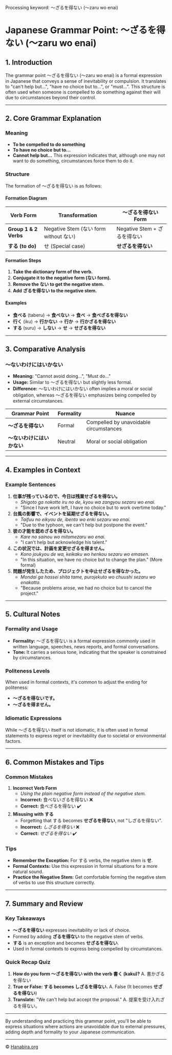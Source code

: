 Processing keyword: ～ざるを得ない (〜zaru wo enai)
# Japanese Grammar Point: ～ざるを得ない (〜zaru wo enai)

## 1. Introduction
The grammar point ～ざるを得ない (〜zaru wo enai) is a formal expression in Japanese that conveys a sense of inevitability or compulsion. It translates to "can't help but...", "have no choice but to...", or "must...". This structure is often used when someone is compelled to do something against their will due to circumstances beyond their control.

---
## 2. Core Grammar Explanation
### Meaning
- **To be compelled to do something**
- **To have no choice but to...**
- **Cannot help but...**
This expression indicates that, although one may not want to do something, circumstances force them to do it.
### Structure
The formation of ～ざるを得ない is as follows:
#### Formation Diagram

| Verb Form        | Transformation          | ～ざるを得ない Form     |
|------------------|-------------------------|------------------------|
| **Group 1 & 2 Verbs** | Negative Stem (ない form without ない) | Negative Stem + ざるを得ない |
| **する (to do)**     | せ (Special case)               | **せざるを得ない**          |
#### Formation Steps
1. **Take the dictionary form of the verb.**
2. **Conjugate it to the negative form (ない form).**
3. **Remove the ない to get the negative stem.**
4. **Add ざるを得ない to the negative stem.**
#### Examples
- **食べる** (taberu) → **食べない** → **食べ** → **食べざるを得ない**
- **行く** (iku) → **行かない** → **行か** → **行かざるを得ない**
- **する** (suru) → **しない** → **せ** → **せざるを得ない**
---
## 3. Comparative Analysis
### ～ないわけにはいかない
- **Meaning:** "Cannot avoid doing...", "Must do..."
- **Usage:** Similar to ～ざるを得ない but slightly less formal.
- **Difference:** ～ないわけにはいかない often implies a moral or social obligation, whereas ～ざるを得ない emphasizes being compelled by external circumstances.

| Grammar Point          | Formality | Nuance                                 |
|------------------------|-----------|----------------------------------------|
| **～ざるを得ない**        | Formal    | Compelled by unavoidable circumstances |
| **～ないわけにはいかない** | Neutral   | Moral or social obligation             |
---
## 4. Examples in Context
### Example Sentences
1. **仕事が残っているので、今日は残業せざるを得ない。**
   - *Shigoto ga nokotte iru no de, kyou wa zangyou sezaru wo enai.*
   - "Since I have work left, I have no choice but to work overtime today."
2. **台風の影響で、イベントを延期せざるを得ない。**
   - *Taifuu no eikyou de, ibento wo enki sezaru wo enai.*
   - "Due to the typhoon, we can't help but postpone the event."
3. **彼の才能を認めざるを得ない。**
   - *Kare no sainou wo mitomezaru wo enai.*
   - "I can't help but acknowledge his talent."
4. **この状況では、計画を変更せざるを得ません。**
   - *Kono joukyou de wa, keikaku wo henkou sezaru wo emasen.*
   - "In this situation, we have no choice but to change the plan." (More formal)
5. **問題が発生したため、プロジェクトを中止せざるを得なかった。**
   - *Mondai ga hassei shita tame, purojekuto wo chuushi sezaru wo enakatta.*
   - "Because problems arose, we had no choice but to cancel the project."
---
## 5. Cultural Notes
### Formality and Usage
- **Formality:** ～ざるを得ない is a formal expression commonly used in written language, speeches, news reports, and formal conversations.
- **Tone:** It carries a serious tone, indicating that the speaker is constrained by circumstances.
### Politeness Levels
When used in formal contexts, it's common to adjust the ending for politeness:
- **～ざるを得ないです。**
- **～ざるを得ません。**
### Idiomatic Expressions
While ～ざるを得ない itself is not idiomatic, it is often used in formal statements to express regret or inevitability due to societal or environmental factors.

---
## 6. Common Mistakes and Tips
### Common Mistakes
1. **Incorrect Verb Form**
   - *Using the plain negative form instead of the negative stem.*
   - **Incorrect:** 食べないざるを得ない ❌
   - **Correct:** 食べざるを得ない ✔️
2. **Misusing with する**
   - Forgetting that する becomes **せざるを得ない**, not "しざるを得ない".
   - **Incorrect:** *しざるを得ない* ❌
   - **Correct:** *せざるを得ない* ✔️
### Tips
- **Remember the Exception:** For する verbs, the negative stem is **せ**.
- **Formal Contexts:** Use this expression in formal situations for a more natural sound.
- **Practice the Negative Stem:** Get comfortable forming the negative stem of verbs to use this structure correctly.
---
## 7. Summary and Review
### Key Takeaways
- **～ざるを得ない** expresses inevitability or lack of choice.
- Formed by adding **ざるを得ない** to the negative stem of verbs.
- **する** is an exception and becomes **せざるを得ない**.
- Used in formal contexts to express being compelled by circumstances.
### Quick Recap Quiz
1. **How do you form ～ざるを得ない with the verb 書く (kaku)?**
   A. 書かざるを得ない
2. **True or False: する becomes しざるを得ない.**
   A. False (It becomes **せざるを得ない**)
3. **Translate:** "We can't help but accept the proposal."
   A. 提案を受け入れざるを得ない。
---
By understanding and practicing this grammar point, you'll be able to express situations where actions are unavoidable due to external pressures, adding depth and formality to your Japanese communication.


---

© [Hanabira.org](https://hanabira.org)
